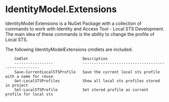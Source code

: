 IdentityModel.Extensions
========================

IdentityModel Extensions is a NuGet Package with a collection of commands to work with Identity and Access Tool - Local STS Development. The main idea of ​​these commands is the ability to change the profile of Local STS.


The following IdentityModelExtensions  cmdlets are included.

        Cmdlet                        Description
        -----------------             ---------------------------------------------------
        Save-CurrentLocalSTSProfile   Save the current local sts profile with a name for reuse
        Get-LocalSTSProfiles          Show all local sts profiles stored in project
        Set-LocalSTSProfile           Set stored profile as current profile for local sts

       
